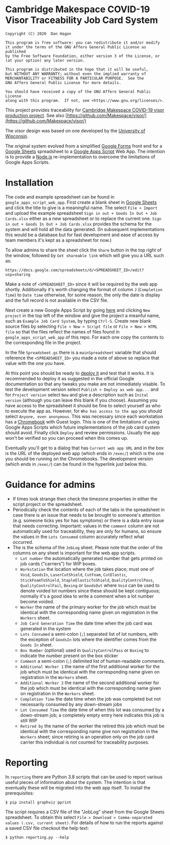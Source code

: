 Cambridge Makespace COVID-19 Visor Traceability Job Card System
===============================================================

    Copyright (C) 2020  Dan Hagon

    This program is free software: you can redistribute it and/or modify
    it under the terms of the GNU Affero General Public License as published
    by the Free Software Foundation, either version 3 of the License, or
    (at your option) any later version.

    This program is distributed in the hope that it will be useful,
    but WITHOUT ANY WARRANTY; without even the implied warranty of
    MERCHANTABILITY or FITNESS FOR A PARTICULAR PURPOSE.  See the
    GNU Affero General Public License for more details.

    You should have received a copy of the GNU Affero General Public License
    along with this program.  If not, see <https://www.gnu.org/licenses/>.    

    
This project provides traceability for
[Cambridge Makespace COVID-19 visor production project](https://web.makespace.org/visor/). See also
[https://github.com/Makespace/visor/](https://github.com/Makespace/visor/)

The visor design was based on one developed by the [University of Wisconsin](https://making.engr.wisc.edu/shield/).

The original system evolved from a simplified [Google Forms](https://www.google.co.uk/forms/about/) front end for a
[Google Sheets](https://www.google.co.uk/sheets/about/) spreadsheet to a
[Google Apps Script](https://developers.google.com/apps-script/guides/web) Web App. The intention is to provide a
[Node.js](nodejs.org) re-implementation to overcome the limitations of Google Apps Scripts.

# Installation

The code and example spreadsheet can be found in `google_apps_script_web_app`. First create a blank sheet in
[Google Sheets](https://docs.google.com/spreadsheets/u/0/) and click the title to give is a meaningful name. The select
`File > Import` and upload the example spreadsheet `Sign in out + Goods In Out + Job Cards.xlsx` either as a new
spreadsheet or to replace the current one. `Sign in out + Goods In Out + Job Cards.xlsx` provides the schema for the
system and will hold all the data generated. (In subsequent implementations this would be a database but for fast
development and ease of access by team members it's kept as a spreadsheet for now.)

To allow admins to share the sheet click the `Share` button in the top right of the window, followed by `Get shareable
link` which will give you a URL such as:

    https://docs.google.com/spreadsheets/d/<SPREADSHEET_ID>/edit?usp=sharing

Make a note of `<SPREADSHEET_ID>` since it will be required by the web app shortly. Additionally it's worth changing the
format of column `J` (`Completion Time`) to `Date time` otherwise, for some reason, the only the date is display and the
full record is not available in the CSV file.

Next create a new Google Apps Script by going [here](https://script.google.com/home) and clicking `New project` in the
top left of the window and give the project a meanful name, such as `Example Job Card System`, by typing `Ctrl-S`.
Create new blank source files by selecting `File > New > Script file` or `File > New > HTML file` so that the files
reflect the names of files found in `google_apps_script_web_app` of this repo. For each one copy the contents to the
corresponding file in the project.

In the file `Spreadsheet.gs` there is a `mainSpreadsheet` variable that should reference the `<SPREADSHEET_ID>` you made
a note of above so replace that value with the one you have.

At this point you should be ready to
[deploy it](https://developers.google.com/apps-script/guides/web#deploying_a_script_as_a_web_app) and test that it
works. It is recommended to deploy it as suggested in the official Google documentation so that any tweaks you make are
not immediately visable. To test the development version select `Publish > Deploy as web app...` and for
`Project version` select `New` and give a description such as `Inital version` (although you can leave this blank if
you choose). Assuming you have access to the spreadsheet it should be fine to select yourself as who to execute the app
as. However, for `Who has access to the app` you should select `Anyone, even anonymous`. This was necessary since each
workstation has a [Chromebook](https://www.google.com/intl/en_uk/chromebook/) with Guest login. This is one of the
limitations of using Google Apps Scripts which future implementations of the job card system should avoid. Finally click
`Deploy` and review permissions. Usually the app won't be verified so you can proceed when this comes up.

Eventually you'll get to a dialog that has `Current web app URL` and in the box is the URL of the deployed web app
(which ends in `/exec/`) which is the one you should be running on the Chromebooks. The development version (which ends
in `/exec/`) can be found in the hyperlink just below this.

# Guidance for admins

 - If times look strange then check the timezone properties in either the script project or the spreadsheet.
 - Periodically check the contents of each of the tabs in the spreadsheet in case there is an issue that needs to be
   brought to someone's attention (e.g. someone ticks yes for has symptoms) or there is a data entry issue that needs
   correcting. Important: values in the `comment` column are not automatically used for traceability, they are only for
   humans, so ensure the values in the `Lots Consumed` column accurately reflect what occurred.
 - The is the schema of the `JobLog` sheet. Please note that the order of the columns on any sheet is important for the
 web app scripts.
     - `Lot number` the automatically generated number that gets printed on job cards ("carriers") for WIP boxes.
     - `Workstation` the location where the job takes place; must one of `Void`, `GoodsIn`, `LaserCutShield`, `CutFoam`,
       `CutElastic`, `StickFoamToShield`, `StapleElasticToShield`, `QualityControlPass`, `QualityControlFail`,
       `Boxing` or `GoodsOut` where `Void` can be used to denote voided lot numbers since these should be kept
       contiguous; normally it's a good idea to write a comment when a lot number become voided.
     - `Worker` the name of the primary worker for the job which must be identical with the corresponding name given on
       registration in the `Workers` sheet.
     - `Job Card Generation Time` the date time when the job card was generated in the system
     - `Lots Consumed` a semi-colon (`;`) separated list of lot numbers, with the exception of `GoodsIn` lots where the
       identifier comes from the `Goods In` sheet.
     - `Box Number` (optional) used in `QualityControlPass` or `Boxing` to indicate the	number present on the box sticker
     - `Comment` a semi-colon (`;`) delimited list of human-readable comments.
     - `Additional Worker 1` the name of the first additional worker for the job which must be identical with the
       corresponding name given on registration in the `Workers` sheet.
     - `Additional Worker 2` the name of the second additional worker for the job which must be identical with the
       corresponding name given on registration in the `Workers` sheet.
     - `Completion Time` the date time when the job was completed but not necessarily consumed by any down-stream jobs
     - `Lot Consumed Time` the date time of when this lot was consumed by a down-stream job; a completely empty entry
        here indicates this job is still WIP
     - `Retired by`	the name of the worker the retired this job which must be identical with the corresponding name
       give non registration in the `Workers` sheet; since retiring is an operation only on the job card carrier this
       individual is not counted for traceability purposes.

# Reporting

In `reporting` there are Python 3.8 scripts that can be used to report various useful pieces of information about the
system. The intention is that eventually these will be migrated into the web app itself. To install the prerequisites:

    $ pip install graphviz pprint

The script requires a CSV file of the "JobLog" sheet from the Google Sheets spreadsheet. To obtain this select `File >
Download > Comma-separated values (.csv, current sheet)`. For details of how to run the reports against a saved CSV file
checkout the help text:

    $ python reporting.py --help
